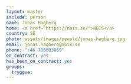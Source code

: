 ```yaml
---
layout: master
include: person
name: Jonas Hagberg
home: <a href="https://nbis.se/">NBIS</a>
country: SE
photo: assets/images/people/jonas-hagberg.jpg
email: jonas.hagberg@nbis.se
phone: "+46 706683869"
on_contract: yes
has_been_on_contract: yes
groups:
  tryggve:
---
```

